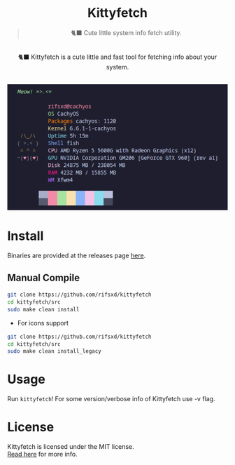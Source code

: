 <div align="center">
	<h1>Kittyfetch</h1>
	<blockquote align="center">🐈‍⬛ Cute little system info fetch utility.</blockquote>
	<p><br>
		🐈‍⬛ Kittyfetch is a cute little and fast tool for fetching info about your system.
	</p><br>
	<img src="/assets/kittyfetch-3.png">
</div>

# Install
Binaries are provided at the releases page [here](https://github.com/rifsxd/kittyfetch/releases).

## Manual Compile
```sh
git clone https://github.com/rifsxd/kittyfetch
cd kittyfetch/src
sudo make clean install
```
 - For icons support
```sh
git clone https://github.com/rifsxd/kittyfetch
cd kittyfetch/src
sudo make clean install_legacy
```  

# Usage
Run `kittyfetch`! For some version/verbose info of Kittyfetch use -v flag.

# License
Kittyfetch is licensed under the MIT license.  
[Read here](LICENSE) for more info.
